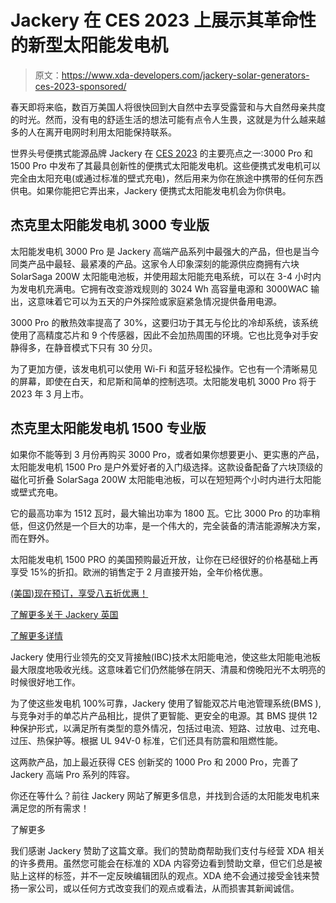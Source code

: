 # Jackery 在 CES 2023 上展示其革命性的新型太阳能发电机

> 原文：<https://www.xda-developers.com/jackery-solar-generators-ces-2023-sponsored/>

春天即将来临，数百万美国人将很快回到大自然中去享受露营和与大自然母亲共度的时光。然而，没有电的舒适生活的想法可能有点令人生畏，这就是为什么越来越多的人在离开电网时利用太阳能保持联系。

世界头号便携式能源品牌 Jackery 在 [CES 2023](https://www.xda-developers.com/ces-2023/) 的主要亮点之一:3000 Pro 和 1500 Pro 中发布了其最具创新性的便携式太阳能发电机。这些便携式发电机可以完全由太阳充电(或通过标准的壁式充电)，然后用来为你在旅途中携带的任何东西供电。如果你能把它弄出来，Jackery 便携式太阳能发电机会为你供电。

## 杰克里太阳能发电机 3000 专业版

太阳能发电机 3000 Pro 是 Jackery 高端产品系列中最强大的产品，但也是当今同类产品中最轻、最紧凑的产品。这家令人印象深刻的能源供应商拥有六块 SolarSaga 200W 太阳能电池板，并使用超太阳能充电系统，可以在 3-4 小时内为发电机充满电。它拥有改变游戏规则的 3024 Wh 高容量电源和 3000WAC 输出，这意味着它可以为五天的户外探险或家庭紧急情况提供备用电源。

3000 Pro 的散热效率提高了 30%，这要归功于其无与伦比的冷却系统，该系统使用了高精度芯片和 9 个传感器，因此不会加热周围的环境。它也比竞争对手安静得多，在静音模式下只有 30 分贝。

为了更加方便，该发电机可以使用 Wi-Fi 和蓝牙轻松操作。它也有一个清晰易见的屏幕，即使在白天，和尼斯和简单的控制选项。太阳能发电机 3000 Pro 将于 2023 年 3 月上市。

## 杰克里太阳能发电机 1500 专业版

如果你不能等到 3 月份再购买 3000 Pro，或者如果你想要更小、更实惠的产品，太阳能发电机 1500 Pro 是户外爱好者的入门级选择。这款设备配备了六块顶级的磁化可折叠 SolarSaga 200W 太阳能电池板，可以在短短两个小时内进行太阳能或壁式充电。

它的最高功率为 1512 瓦时，最大输出功率为 1800 瓦。它比 3000 Pro 的功率稍低，但这仍然是一个巨大的功率，是一个伟大的，完全装备的清洁能源解决方案，而在野外。

太阳能发电机 1500 PRO 的美国预购最近开放，让你在已经很好的价格基础上再享受 15%的折扣。欧洲的销售定于 2 月直接开始，全年价格优惠。

[(美国)现在预订，享受八五折优惠！](https://www.jackery.com/products/solar-generator-1500-pro)

[了解更多关于 Jackery 英国](http://bit.ly/3VJVcyJ)

[了解更多详情](http://bit.ly/3jEQ9SG)

Jackery 使用行业领先的交叉背接触(IBC)技术太阳能电池，使这些太阳能电池板最大限度地吸收光线。这意味着它们仍然能够在阴天、清晨和傍晚阳光不太明亮的时候很好地工作。

为了使这些发电机 100%可靠，Jackery 使用了智能双芯片电池管理系统(BMS ),与竞争对手的单芯片产品相比，提供了更智能、更安全的电源。其 BMS 提供 12 种保护形式，以满足所有类型的意外情况，包括过电流、短路、过放电、过充电、过压、热保护等。根据 UL 94V-0 标准，它们还具有防震和阻燃性能。

这两款产品，加上最近获得 CES 创新奖的 1000 Pro 和 2000 Pro，完善了 Jackery 高端 Pro 系列的阵容。

你还在等什么？前往 Jackery 网站了解更多信息，并找到合适的太阳能发电机来满足您的所有需求！

了解更多

我们感谢 Jackery 赞助了这篇文章。我们的赞助商帮助我们支付与经营 XDA 相关的许多费用。虽然您可能会在标准的 XDA 内容旁边看到赞助文章，但它们总是被贴上这样的标签，并不一定反映编辑团队的观点。XDA 绝不会通过接受金钱来赞扬一家公司，或以任何方式改变我们的观点或看法，从而损害其新闻诚信。